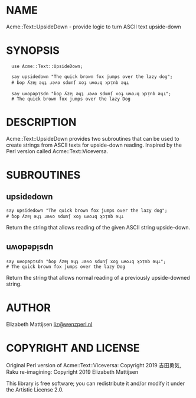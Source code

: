 NAME
====

Acme::Text::UpsideDown - provide logic to turn ASCII text upside-down

SYNOPSIS
========

```perl6
  use Acme::Text::UpsideDown;

  say upsidedown "The quick brown fox jumps over the lazy dog";
  # ɓop ʎzɐꞁ ǝɥʇ ɹǝʌo sdɯnſ̣ xoɟ uʍoɹq ʞɔᴉnb ǝɥ⊥

  say uʍopǝpᴉsdn "ɓop ʎzɐꞁ ǝɥʇ ɹǝʌo sdɯnſ̣ xoɟ uʍoɹq ʞɔᴉnb ǝɥ⊥";
  # The quick brown fox jumps over the lazy Dog
```

DESCRIPTION
===========

Acme::Text::UpsideDown provides two subroutines that can be used to create strings from ASCII texts for upside-down reading. Inspired by the Perl version called Acme::Text::Viceversa.

SUBROUTINES
===========

upsidedown
----------

    say upsidedown "The quick brown fox jumps over the lazy dog";
    # ɓop ʎzɐꞁ ǝɥʇ ɹǝʌo sdɯnſ̣ xoɟ uʍoɹq ʞɔᴉnb ǝɥ⊥

Return the string that allows reading of the given ASCII string upside-down.

uʍopǝpᴉsdn
----------

    say uʍopǝpᴉsdn "ɓop ʎzɐꞁ ǝɥʇ ɹǝʌo sdɯnſ̣ xoɟ uʍoɹq ʞɔᴉnb ǝɥ⊥";
    # The quick brown fox jumps over the lazy Dog

Return the string that allows normal reading of a previously upside-downed string.

AUTHOR
======

Elizabeth Mattijsen <liz@wenzperl.nl>

COPYRIGHT AND LICENSE
=====================

Original Perl version of Acme::Text::Viceversa: Copyright 2019 吉田勇気, Raku re-imagining: Copyright 2019 Elizabeth Mattijsen

This library is free software; you can redistribute it and/or modify it under the Artistic License 2.0.

